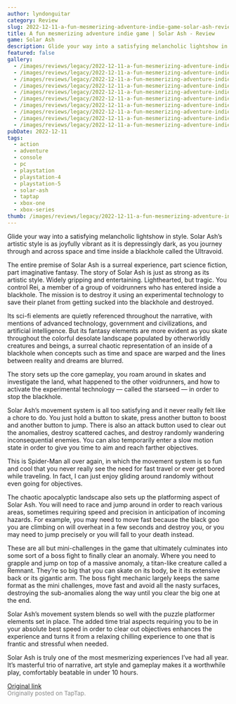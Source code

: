 ```yaml
---
author: lyndonguitar
category: Review
slug: 2022-12-11-a-fun-mesmerizing-adventure-indie-game-solar-ash-review
title: A fun mesmerizing adventure indie game | Solar Ash - Review
game: Solar Ash
description: Glide your way into a satisfying melancholic lightshow in style. Solar Ash’s artistic style is as joyfully vibrant as it is depressingly dark, as you journey through and across space and time inside a blackhole called the Ultravoid.
featured: false
gallery:
  - /images/reviews/legacy/2022-12-11-a-fun-mesmerizing-adventure-indie-game--solar-ash---review-0.avif
  - /images/reviews/legacy/2022-12-11-a-fun-mesmerizing-adventure-indie-game--solar-ash---review-1.avif
  - /images/reviews/legacy/2022-12-11-a-fun-mesmerizing-adventure-indie-game--solar-ash---review-2.avif
  - /images/reviews/legacy/2022-12-11-a-fun-mesmerizing-adventure-indie-game--solar-ash---review-3.avif
  - /images/reviews/legacy/2022-12-11-a-fun-mesmerizing-adventure-indie-game--solar-ash---review-4.avif
  - /images/reviews/legacy/2022-12-11-a-fun-mesmerizing-adventure-indie-game--solar-ash---review-5.avif
  - /images/reviews/legacy/2022-12-11-a-fun-mesmerizing-adventure-indie-game--solar-ash---review-6.avif
  - /images/reviews/legacy/2022-12-11-a-fun-mesmerizing-adventure-indie-game--solar-ash---review-7.avif
  - /images/reviews/legacy/2022-12-11-a-fun-mesmerizing-adventure-indie-game--solar-ash---review-8.avif
  - /images/reviews/legacy/2022-12-11-a-fun-mesmerizing-adventure-indie-game--solar-ash---review-9.avif
pubDate: 2022-12-11
tags:
  - action
  - adventure
  - console
  - pc
  - playstation
  - playstation-4
  - playstation-5
  - solar-ash
  - taptap
  - xbox-one
  - xbox-series
thumb: /images/reviews/legacy/2022-12-11-a-fun-mesmerizing-adventure-indie-game--solar-ash---review-0.avif
---
```


Glide your way into a satisfying melancholic lightshow in style. Solar Ash’s artistic style is as joyfully vibrant as it is depressingly dark, as you journey through and across space and time inside a blackhole called the Ultravoid.

The entire premise of Solar Ash is a surreal experience, part science fiction, part imaginative fantasy. The story of Solar Ash is just as strong as its artistic style. Widely gripping and entertaining. Lighthearted, but tragic. You control Rei, a member of a group of voidrunners who has entered inside a blackhole. The mission is to destroy it using an experimental technology to save their planet from getting sucked into the blackhole and destroyed.

Its sci-fi elements are quietly referenced throughout the narrative, with mentions of advanced technology, government and civilizations, and artificial intelligence. But its fantasy elements are more evident as you skate throughout the colorful desolate landscape populated by otherworldly creatures and beings, a surreal chaotic representation of an inside of a blackhole when concepts such as time and space are warped and the lines between reality and dreams are blurred.

The story sets up the core gameplay, you roam around in skates and investigate the land, what happened to the other voidrunners, and how to activate the experimental technology — called the starseed — in order to stop the blackhole.

Solar Ash’s movement system is all too satisfying and it never really felt like a chore to do. You just hold a button to skate, press another button to boost and another button to jump. There is also an attack button used to clear out the anomalies, destroy scattered caches, and destroy randomly wandering inconsequential enemies. You can also temporarily enter a slow motion state in order to give you time to aim and reach farther objectives.

This is Spider-Man all over again, in which the movement system is so fun and cool that you never really see the need for fast travel or ever get bored while traveling. In fact, I can just enjoy gliding around randomly without even going for objectives.

The chaotic apocalyptic landscape also sets up the platforming aspect of Solar Ash. You will need to race and jump around in order to reach various areas, sometimes requiring speed and precision in anticipation of incoming hazards. For example, you may need to move fast because the black goo you are climbing on will overheat in a few seconds and destroy you, or you may need to jump precisely or you will fall to your death instead.

These are all but mini-challenges in the game that ultimately culminates into some sort of a boss fight to finally clear an anomaly. Where you need to grapple and jump on top of a massive anomaly, a titan-like creature called a Remnant. They’re so big that you can skate on its body, be it its extensive back or its gigantic arm. The boss fight mechanic largely keeps the same format as the mini challenges, move fast and avoid all the nasty surfaces, destroying the sub-anomalies along the way until you clear the big one at the end.

Solar Ash’s movement system blends so well with the puzzle platformer elements set in place. The added time trial aspects requiring you to be in your absolute best speed in order to clear out objectives enhances the experience and turns it from a relaxing chilling experience to one that is frantic and stressful when needed.

Solar Ash is truly one of the most mesmerizing experiences I’ve had all year. It’s masterful trio of narrative, art style and gameplay makes it a worthwhile play, comfortably beatable in under 10 hours.

[Original link](https://www.taptap.io/post/3689574)<br><span style="font-size: 0.95em; color: #888;">Originally posted on TapTap.</span>